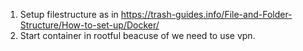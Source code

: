 1. Setup filestructure as in https://trash-guides.info/File-and-Folder-Structure/How-to-set-up/Docker/
2. Start container in rootful beacuse of we need to use vpn.